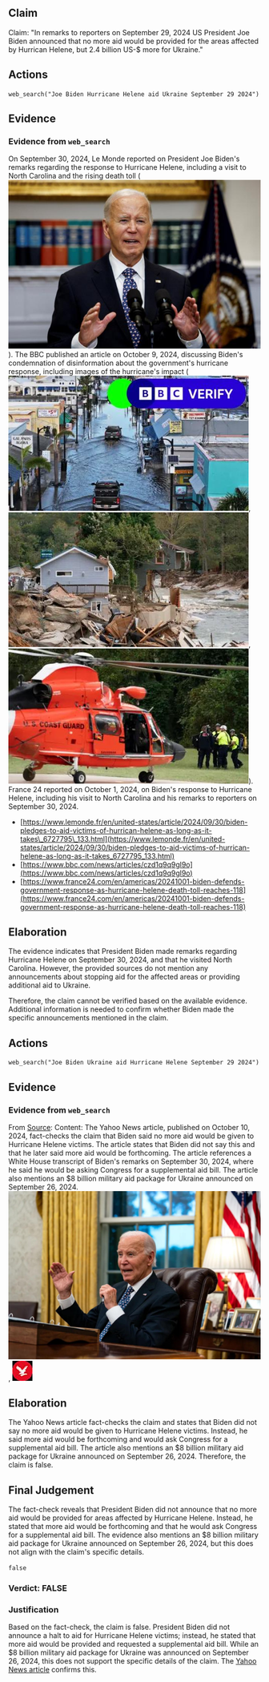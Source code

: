 ## Claim
Claim: "In remarks to reporters on September 29, 2024 US President Joe Biden announced that no more aid would be provided for the areas affected by Hurrican Helene, but 2.4 billion US-$ more for Ukraine."

## Actions
```
web_search("Joe Biden Hurricane Helene aid Ukraine September 29 2024")
```

## Evidence
### Evidence from `web_search`
On September 30, 2024, Le Monde reported on President Joe Biden's remarks regarding the response to Hurricane Helene, including a visit to North Carolina and the rising death toll (![image 7567](media/2025-08-30_07-50-1756540224-760245.jpg)). The BBC published an article on October 9, 2024, discussing Biden's condemnation of disinformation about the government's hurricane response, including images of the hurricane's impact (![image 7570](media/2025-08-30_07-50-1756540233-217754.jpg), ![image 7582](media/2025-08-30_07-50-1756540236-782676.jpg), ![image 7584](media/2025-08-30_07-50-1756540238-249377.jpg)). France 24 reported on October 1, 2024, on Biden's response to Hurricane Helene, including his visit to North Carolina and his remarks to reporters on September 30, 2024.

*   [https://www.lemonde.fr/en/united-states/article/2024/09/30/biden-pledges-to-aid-victims-of-hurrican-helene-as-long-as-it-takes\_6727795\_133.html](https://www.lemonde.fr/en/united-states/article/2024/09/30/biden-pledges-to-aid-victims-of-hurrican-helene-as-long-as-it-takes_6727795_133.html)
*   [https://www.bbc.com/news/articles/czd1q9q9gl9o](https://www.bbc.com/news/articles/czd1q9q9gl9o)
*   [https://www.france24.com/en/americas/20241001-biden-defends-government-response-as-hurricane-helene-death-toll-reaches-118](https://www.france24.com/en/americas/20241001-biden-defends-government-response-as-hurricane-helene-death-toll-reaches-118)


## Elaboration
The evidence indicates that President Biden made remarks regarding Hurricane Helene on September 30, 2024, and that he visited North Carolina. However, the provided sources do not mention any announcements about stopping aid for the affected areas or providing additional aid to Ukraine.

Therefore, the claim cannot be verified based on the available evidence. Additional information is needed to confirm whether Biden made the specific announcements mentioned in the claim.


## Actions
```
web_search("Joe Biden Ukraine aid Hurricane Helene September 29 2024")
```

## Evidence
### Evidence from `web_search`
From [Source](https://www.yahoo.com/news/no-biden-didnt-hes-done-162918340.html): 
Content: The Yahoo News article, published on October 10, 2024, fact-checks the claim that Biden said no more aid would be given to Hurricane Helene victims. The article states that Biden did not say this and that he later said more aid would be forthcoming. The article references a White House transcript of Biden's remarks on September 30, 2024, where he said he would be asking Congress for a supplemental aid bill. The article also mentions an $8 billion military aid package for Ukraine announced on September 26, 2024. ![image 7608](media/2025-08-30_07-51-1756540269-908843.jpg), ![image 7616](media/2025-08-30_07-51-1756540278-862729.jpg)


## Elaboration
The Yahoo News article fact-checks the claim and states that Biden did not say no more aid would be given to Hurricane Helene victims. Instead, he said more aid would be forthcoming and would ask Congress for a supplemental aid bill. The article also mentions an $8 billion military aid package for Ukraine announced on September 26, 2024. Therefore, the claim is false.


## Final Judgement
The fact-check reveals that President Biden did not announce that no more aid would be provided for areas affected by Hurricane Helene. Instead, he stated that more aid would be forthcoming and that he would ask Congress for a supplemental aid bill. The evidence also mentions an $8 billion military aid package for Ukraine announced on September 26, 2024, but this does not align with the claim's specific details.

`false`

### Verdict: FALSE

### Justification
Based on the fact-check, the claim is false. President Biden did not announce a halt to aid for Hurricane Helene victims; instead, he stated that more aid would be provided and requested a supplemental aid bill. While an $8 billion military aid package for Ukraine was announced on September 26, 2024, this does not support the specific details of the claim. The [Yahoo News article](https://www.yahoo.com/news/no-biden-didnt-hes-done-162918340.html) confirms this.
